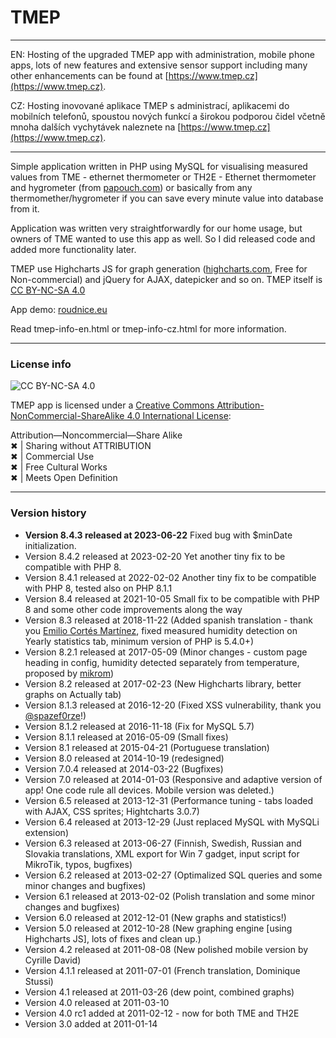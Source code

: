 TMEP
====

----

EN: Hosting of the upgraded TMEP app with administration, mobile phone apps, lots of new features and extensive sensor support including many other enhancements can be found at [https://www.tmep.cz](https://www.tmep.cz). 

CZ: Hosting inovované aplikace TMEP s administrací, aplikacemi do mobilních telefonů, spoustou nových funkcí a širokou podporou čidel včetně mnoha dalších vychytávek naleznete na [https://www.tmep.cz](https://www.tmep.cz).

----

Simple application written in PHP using MySQL for visualising measured values from TME - ethernet thermometer or TH2E - Ethernet thermometer and hygrometer (from [papouch.com](http://www.papouch.com)) or basically from any thermomether/hygrometer if you can save every minute value into database from it.

Application was written very straightforwardly for our home usage, but owners of TME wanted to use this app as well. So I did released code and added more functionality later.

TMEP use Highcharts JS for graph generation ([highcharts.com](http://www.highcharts.com), Free for Non-commercial) and jQuery for AJAX, datepicker and so on. TMEP itself is [CC BY-NC-SA 4.0](http://creativecommons.org/licenses/by-nc-sa/4.0/)

App demo: [roudnice.eu](http://www.roudnice.eu)

Read tmep-info-en.html or tmep-info-cz.html for more information.

----

### License info 

![CC BY-NC-SA 4.0](https://i.creativecommons.org/l/by-nc-sa/4.0/88x31.png)

TMEP app is licensed under a [Creative Commons Attribution-NonCommercial-ShareAlike 4.0 International License](http://creativecommons.org/licenses/by-nc-sa/4.0/):

Attribution—Noncommercial—Share Alike  
✖ | Sharing without ATTRIBUTION  
✖ | Commercial Use  
✖ | Free Cultural Works  
✖ | Meets Open Definition

----

### Version history

  * **Version 8.4.3 released at 2023-06-22** Fixed bug with $minDate initialization.
  * Version 8.4.2 released at 2023-02-20 Yet another tiny fix to be compatible with PHP 8.
  * Version 8.4.1 released at 2022-02-02 Another tiny fix to be compatible with PHP 8, tested also on PHP 8.1.1
  * Version 8.4 released at 2021-10-05 Small fix to be compatible with PHP 8 and some other code improvements along the way
  * Version 8.3 released at 2018-11-22 (Added spanish translation - thank you [Emilio Cortés Martínez](emicor@me.com), fixed measured humidity detection on Yearly statistics tab, minimum version of PHP is 5.4.0+)
  * Version 8.2.1 released at 2017-05-09 (Minor changes - custom page heading in config, humidity detected separately from temperature, proposed by [mikrom](http://www.mikrom.cz))
  * Version 8.2 released at 2017-02-23 (New Highcharts library, better graphs on Actually tab)
  * Version 8.1.3 released at 2016-12-20 (Fixed XSS vulnerability, thank you [@spazef0rze](https://www.michalspacek.cz)!)
  * Version 8.1.2 released at 2016-11-18 (Fix for MySQL 5.7)
  * Version 8.1.1 released at 2016-05-09 (Small fixes)
  * Version 8.1 released at 2015-04-21 (Portuguese translation)
  * Version 8.0 released at 2014-10-19 (redesigned)
  * Version 7.0.4 released at 2014-03-22 (Bugfixes)
  * Version 7.0 released at 2014-01-03 (Responsive and adaptive version of app! One code rule all devices. Mobile version was deleted.)
  * Version 6.5 released at 2013-12-31 (Performance tuning - tabs loaded with AJAX, CSS sprites; Hightcharts 3.0.7)
  * Version 6.4 released at 2013-12-29 (Just replaced MySQL with MySQLi extension)
  * Version 6.3 released at 2013-06-27 (Finnish, Swedish, Russian and Slovakia translations, XML export for Win 7 gadget, input script for MikroTik, typos, bugfixes)
  * Version 6.2 released at 2013-02-27 (Optimalized SQL queries and some minor changes and bugfixes)
  * Version 6.1 released at 2013-02-02 (Polish translation and some minor changes and bugfixes)
  * Version 6.0 released at 2012-12-01 (New graphs and statistics!)
  * Version 5.0 released at 2012-10-28 (New graphing engine [using Highcharts JS], lots of fixes and clean up.)
  * Version 4.2 released at 2011-08-08 (New polished mobile version by Cyrille David)
  * Version 4.1.1 released at 2011-07-01 (French translation, Dominique Stussi)
  * Version 4.1 released at 2011-03-26 (dew point, combined graphs)
  * Version 4.0 released at 2011-03-10
  * Version 4.0 rc1 added at 2011-02-12 - now for both TME and TH2E
  * Version 3.0 added at 2011-01-14
